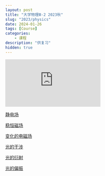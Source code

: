 ```yaml
---
layout: post
title: "大学物理Ⅲ-2 2023秋"
slug: "2023/physics"
date: 2024-01-26
tags: [Course]
categories:
    - 课程
description: "供复习"
hidden: true
---
```


<embed src="https://github.com/hongjr03/hongjr03.github.io/tree/7c8a838eb6248fdc890242d2813042f682762d87/content/page/files/2023-Course-Physics/静电场%20127c72a497c24774b3d4ee91348c4536.pdf">

[静电场](https://github.com/hongjr03/hongjr03.github.io/tree/7c8a838eb6248fdc890242d2813042f682762d87/content/page/files/2023-Course-Physics/静电场%20127c72a497c24774b3d4ee91348c4536.pdf)

[稳恒磁场](https://github.com/hongjr03/hongjr03.github.io/tree/7c8a838eb6248fdc890242d2813042f682762d87/content/page/files/2023-Course-Physics/%E7%A8%B3%E6%81%92%E7%A3%81%E5%9C%BA%20f1b5d644bd034f2084165e2b66ad75e8.pdf)

[变化的电磁场](https://github.com/hongjr03/hongjr03.github.io/tree/7c8a838eb6248fdc890242d2813042f682762d87/content/page/files/2023-Course-Physics/变化的电磁场%20160e7aac68b54ef693835a85ec025125.pdf)

[光的干涉](https://github.com/hongjr03/hongjr03.github.io/blob/7c8a838eb6248fdc890242d2813042f682762d87/content/page/files/2023-Course-Physics/%E5%85%89%E7%9A%84%E5%B9%B2%E6%B6%89%20a5a6a7070c344483861b248436075c0f.pdf)

[光的衍射]()

[光的偏振](https://github.com/hongjr03/hongjr03.github.io/tree/7c8a838eb6248fdc890242d2813042f682762d87/content/page/files/2023-Course-Physics/%E5%85%89%E7%9A%84%E5%81%8F%E6%8C%AF%20bf5ee75b3fc34b99853bbfdc3553912e.pdf)
